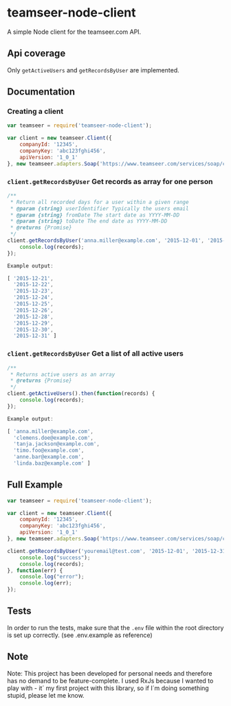 # teamseer-node-client

A simple Node client for the teamseer.com API.

## Api coverage

Only `getActiveUsers` and `getRecordsByUser` are implemented.

## Documentation

### Creating a client

```javascript
var teamseer = require('teamseer-node-client');

var client = new teamseer.Client({
	companyId: '12345',
	companyKey: 'abc123fghi456',
	apiVersion: '1_0_1'
}, new teamseer.adapters.Soap('https://www.teamseer.com/services/soap/coreapi/1_0_1/teamseer_core_api.wsdl'));
```


### `client.getRecordsByUser` Get records as array for one person

```javascript
/**
 * Return all recorded days for a user within a given range
 * @param {string} userIdentifier Typically the users email
 * @param {string} fromDate The start date as YYYY-MM-DD
 * @param {string} toDate The end date as YYYY-MM-DD
 * @returns {Promise}
 */
client.getRecordsByUser('anna.miller@example.com', '2015-12-01', '2015-12-31').then(function(records) {
	console.log(records);
});

Example output:

[ '2015-12-21',
  '2015-12-22',
  '2015-12-23',
  '2015-12-24',
  '2015-12-25',
  '2015-12-26',
  '2015-12-28',
  '2015-12-29',
  '2015-12-30',
  '2015-12-31' ]
```

### `client.getRecordsByUser` Get a list of all active users

```javascript
/**
 * Returns active users as an array
 * @returns {Promise}
 */
client.getActiveUsers().then(function(records) {
	console.log(records);
});

Example output:

[ 'anna.miller@example.com',
  'clemens.doe@example.com',
  'tanja.jackson@example.com',
  'timo.foo@example.com',
  'anne.bar@example.com',
  'linda.baz@example.com' ]
```

## Full Example

```javascript
var teamseer = require('teamseer-node-client');

var client = new teamseer.Client({
	companyId: '12345',
	companyKey: 'abc123fghi456',
	apiVersion: '1_0_1'
}, new teamseer.adapters.Soap('https://www.teamseer.com/services/soap/coreapi/1_0_1/teamseer_core_api.wsdl'));

client.getRecordsByUser('youremail@test.com', '2015-12-01', '2015-12-31').then(function(records) {
	console.log("success");
	console.log(records);
}, function(err) {
	console.log("error");
	console.log(err);
});
```

## Tests

In order to run the tests, make sure that the `.env` file within the root directory is set up correctly. (see
.env.example as reference)

## Note

Note: This project has been developed for personal needs and therefore has no demand to be feature-complete.
I used RxJs because I wanted to play with - it´ my first project with this library, so if I´m doing something stupid,
please let me know.